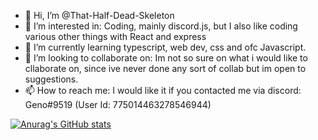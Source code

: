 - 👋 Hi, I’m @That-Half-Dead-Skeleton
- 👀 I’m interested in: Coding, mainly discord.js, but I also like coding various other things with React and express
- 🌱 I’m currently learning typescript, web dev, css and ofc Javascript.
- 💞️ I’m looking to collaborate on: Im not so sure on what i would like to cllaborate on, since ive never done any sort of collab but im open to suggestions.
- 📫 How to reach me: I would like it if you contacted me via discord: Geno#9519 (User Id: 775014463278546944)

[![Anurag's GitHub stats](https://github-readme-stats.vercel.app/api?username=That-Half-Dead-Skeleton)](https://github.com/anuraghazra/github-readme-stats)
<!---
That-Half-Dead-Skeleton/That-Half-Dead-Skeleton is a ✨ special ✨ repository because its `README.md` (this file) appears on your GitHub profile.
You can click the Preview link to take a look at your changes.
--->
